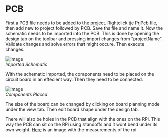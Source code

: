 # PCB 

First a PCB file needs to be added to the project. Rightclick tje PrjPcb file, then add new to project followed by PCB. Save ths file and name it. 
Now the schematic needs to be imported into the PCB. This is done by opening the design tab on the toolbar and pressing import changes from "projectName". Validate changes
and solve errors that might occure. Then execute changes.

![image](https://user-images.githubusercontent.com/79916416/204139344-a47263ed-14de-4cc3-b0bd-f50559d54af4.png)<br>
*Imported Schematic*

With the schematic imported, the components need to be placed on the circuit board in an effecient way. Then they need to be connected.

![image](https://user-images.githubusercontent.com/79916416/204234691-3a5d6aff-c24e-4c19-b7d9-e5e2a55bf880.png)<br>
*Components Placed*

The size of the board can be changed by clicking on board planning mode under the view tab. Then edit board shape under the design tab.

There will also be holes in the PCB that align with the ones on the RPi. This way the PCB can sit on the RPi using standoffs and it wont bend under its own weight. [Here](https://raspiworld.com/images/other/drawings/Raspberry-Pi-1-2-3-Model-B.jpg) is an image with the measurements of the rpi.
